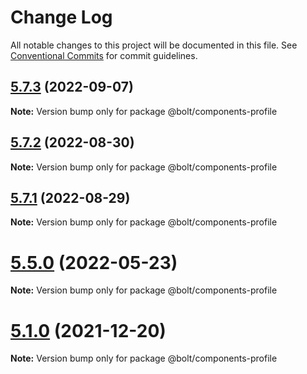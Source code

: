 # Change Log

All notable changes to this project will be documented in this file.
See [Conventional Commits](https://conventionalcommits.org) for commit guidelines.

## [5.7.3](https://github.com/bolt-design-system/bolt/tree/master/packages/components/bolt-profile/compare/v5.7.2...v5.7.3) (2022-09-07)

**Note:** Version bump only for package @bolt/components-profile





## [5.7.2](https://github.com/bolt-design-system/bolt/tree/master/packages/components/bolt-profile/compare/v5.7.1...v5.7.2) (2022-08-30)

**Note:** Version bump only for package @bolt/components-profile





## [5.7.1](https://github.com/bolt-design-system/bolt/tree/master/packages/components/bolt-profile/compare/v5.7.0...v5.7.1) (2022-08-29)

**Note:** Version bump only for package @bolt/components-profile





# [5.5.0](https://github.com/bolt-design-system/bolt/tree/master/packages/components/bolt-profile/compare/v5.4.0...v5.5.0) (2022-05-23)

**Note:** Version bump only for package @bolt/components-profile





# [5.1.0](https://github.com/bolt-design-system/bolt/tree/master/packages/components/bolt-profile/compare/v5.0.1...v5.1.0) (2021-12-20)

**Note:** Version bump only for package @bolt/components-profile
